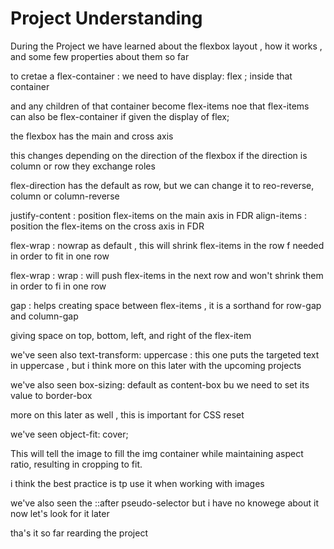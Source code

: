 # Project Understanding

During the Project we have learned about the flexbox layout , how it works , and some few properties about them so far

to cretae a flex-container : we need to have display: flex ; inside that container

and any children of that container become flex-items
noe that flex-items can also be flex-container if given the display of flex;

the flexbox has the main and cross axis

this changes depending on the direction of the flexbox
if the direction is column or row
they exchange roles

flex-direction has the default as row, but we can change it to reo-reverse, column or column-reverse

justify-content : position flex-items on the main axis in FDR
align-items : position the flex-items on the cross axis in FDR

flex-wrap : nowrap as default , this will shrink flex-items in the row f needed in order to fit in one row

flex-wrap : wrap : will push flex-items in the next row and won't shrink them in order to fi in one row

gap : helps creating space between flex-items , it is a sorthand for row-gap and column-gap

giving space on top, bottom, left, and right of the flex-item

we've seen also
text-transform: uppercase
: this one puts the targeted text in uppercase , but i think more on this later with the upcoming projects

we've also seen
box-sizing: default as content-box
bu we need to set its value to border-box

more on this later as well , this is important for CSS reset

we've seen object-fit: cover;

This will tell the image to fill the img container
while maintaining aspect ratio,
resulting in cropping to fit.

i think the best practice is tp use it when working with images

we've also seen the ::after pseudo-selector
but i have no knowege about it now
let's look for it later

tha's it so far rearding the project
